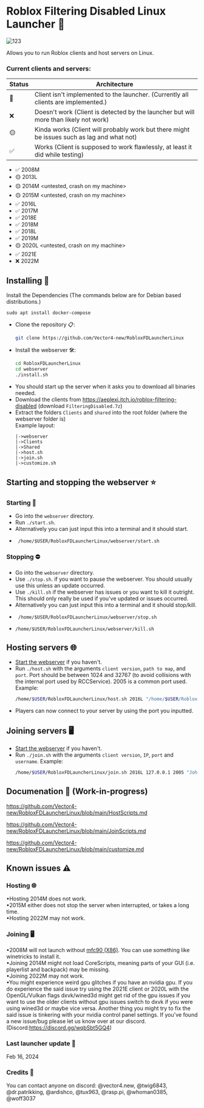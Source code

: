# Roblox Filtering Disabled Linux Launcher 🐧
![123](https://github.com/Vector4-new/RobloxFDLauncherLinux/assets/119701717/c7ecc390-2199-47c0-a278-8880205ead49)

Allows you to run Roblox clients and host servers on Linux.  

### Current clients and servers:
Status|Architecture
-|-
💩|Client isn't implemented to the launcher. (Currently all clients are implemented.)
❌|Doesn't work (Client is detected by the launcher but will more than likely not work)  
🟡|Kinda works (Client will probably work but there might be issues such as lag and what not)  
✅|Works (Client is supposed to work flawlessly, at least it did while testing)  

* ✅ 2008M <needs mfc90 to function>
* 🟡 2013L <untested>
* 🟡 2014M <untested, crash on my machine>
* 🟡 2015M <untested, crash on my machine>
* ✅ 2016L
* ✅ 2017M
* ✅ 2018E
* ✅ 2018M
* ✅ 2018L
* ✅ 2019M
* 🟡 2020L <untested, crash on my machine>
* ✅ 2021E
* ❌ 2022M

## Installing 📁
Install the Dependencies (The commands below are for Debian based distributions.)
```
sudo apt install docker-compose
```

* Clone the repository 📋:
  ```sh
  git clone https://github.com/Vector4-new/RobloxFDLauncherLinux
  ```
* Install the webserver 🛠️:
  ```sh
  cd RobloxFDLauncherLinux
  cd webserver
  ./install.sh
  ```
*  You should start up the server when it asks you to download all binaries needed.
* Download the clients from https://aeplexi.itch.io/roblox-filtering-disabled (download `FilteringDisabled.7z`)
* Extract the folders `Clients` and `shared` into the root folder (where the webserver folder is)  
  Example layout:
  ```
  |->webserver
  |->Clients
  |->Shared
  |->host.sh
  |->join.sh
  |->customize.sh
  ```
  
## Starting and stopping the webserver ⭐ 
### Starting 🚀
* Go into the `webserver` directory.
* Run `./start.sh`.
* Alternatively you can just input this into a terminal and it should start.
*  ```
    /home/$USER/RobloxFDLauncherLinux/webserver/start.sh
    ```
### Stopping ⛔
* Go into the `webserver` directory.
* Use `./stop.sh`. if you want to pause the webserver. You should usually use this unless an update occurred.
* Use `./kill.sh` if the webserver has issues or you want to kill it outright. This should only really be used if you've updated or issues occurred.
* Alternatively you can just input this into a terminal and it should stop/kill.
* ```
   /home/$USER/RobloxFDLauncherLinux/webserver/stop.sh
* ```
  /home/$USER/RobloxFDLauncherLinux/webserver/kill.sh
  ```
## Hosting servers 🌐
* [Start the webserver](https://github.com/Vector4-new/RobloxFDLauncherLinux#starting-and-stopping-the-webserver) if you haven't.
* Run `./host.sh` with the arguments `client version`, `path to map`, and `port`. Port should be between 1024 and 32767 (to avoid collisions with the internal port used by RCCService). 2005 is a common port used.
  Example:
  ```sh
  /home/$USER/RobloxFDLauncherLinux/host.sh 2016L "/home/$USER/RobloxFDLauncherLinux/maps/2007Crossroads.rbxl" 2005
  ```
* Players can now connect to your server by using the port you inputted.
## Joining servers 🖥️
* [Start the webserver](https://github.com/Vector4-new/RobloxFDLauncherLinux#starting-and-stopping-the-webserver) if you haven't.
* Run `./join.sh` with the arguments `client version`, `IP`, `port` and `username`.
  Example:
  ```sh
  /home/$USER/RobloxFDLauncherLinux/join.sh 2016L 127.0.0.1 2005 "John Doe"
  ```
## Documenation 📄 (Work-in-progress)

https://github.com/Vector4-new/RobloxFDLauncherLinux/blob/main/HostScripts.md

https://github.com/Vector4-new/RobloxFDLauncherLinux/blob/main/JoinScripts.md

https://github.com/Vector4-new/RobloxFDLauncherLinux/blob/main/customize.md
## Known issues ⚠
### Hosting 🌐
•Hosting 2014M does not work.  
•2015M either does not stop the server when interrupted, or takes a long time.  
•Hosting 2022M may not work.
### Joining 🖥️
•2008M will not launch without [mfc90 (X86)](https://www.microsoft.com/en-us/download/details.aspx?id=26368). You can use something like winetricks to install it.  
•Joining 2014M might not load CoreScripts, meaning parts of your GUI (i.e. playerlist and backpack) may be missing.  
•Joining 2022M may not work.  
•You might experience weird gpu glitches if you have an nvidia gpu. If you do experience the said issue try using the 2021E client or 2020L with the OpenGL/Vulkan flags dxvk/wined3d might get rid of the gpu issues if you want to use the older clients without gpu issues switch to dxvk if you were using wined3d or maybe vice versa. Another thing you might try to fix the said issue is tinkering with your nvidia control panel settings. 
If you've found a new issue/bug please let us know over at our discord. (Discord:https://discord.gg/wqbSbt5GQ4)

### Last launcher update 🔔
Feb 16, 2024

### Credits 💯
You can contact anyone on discord:
@vector4.new, @twig6843, @dr.patrikking, @ardishco, @tux963, @rasp.pi, @whoman0385, @woff3037
